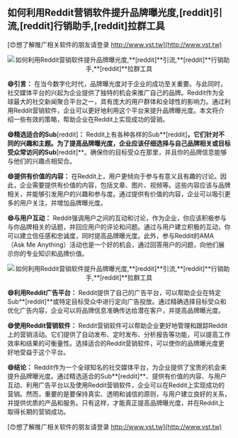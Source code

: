 ## **如何利用Reddit营销软件提升品牌曝光度,**[reddit]**引流,**[reddit]**行销助手,**[reddit]**拉群工具**

[😍想了解推广相关软件的朋友请登录 http://www.vst.tw](http://www.vst.tw)

 <center><img src="https://vst.tw/MP4/tuiguang/png/6.png" alt="如何利用Reddit营销软件提升品牌曝光度,**[reddit]**引流,**[reddit]**行销助手,**[reddit]**拉群工具"></center>

**😄引言：**
在当今数字化时代，品牌曝光度对于企业的成功至关重要。与此同时，社交媒体平台的兴起为企业提供了独特的机会来推广自己的品牌。Reddit作为全球最大的社交新闻聚合平台之一，具有庞大的用户群体和全球性的影响力。通过利用Reddit营销软件，企业可以更好地利用这个平台来提升品牌曝光度。本文将介绍一些有效的策略，帮助企业在Reddit上实现成功的营销。

**😄精选适合的Sub**[reddit]**：**
Reddit上有各种各样的Sub**[reddit]**，它们针对不同的兴趣和主题。为了提高品牌曝光度，企业应该仔细选择与自己品牌相关或目标受众常访问的Sub**[reddit]**。确保你的目标受众在那里，并且你的品牌信息能够与他们的兴趣点相契合。

**😄提供有价值的内容：**
在Reddit上，用户更倾向于参与有意义且有趣的讨论。因此，企业需要提供有价值的内容，包括文章、图片、视频等。这些内容应该与品牌相关，并能够引发用户的兴趣和参与度。通过提供有价值的内容，企业可以吸引更多的用户关注，并增加品牌曝光度。

**😄与用户互动：**
Reddit强调用户之间的互动和讨论，作为企业，你应该积极参与与你品牌相关的话题，并回应用户的评论和问题。通过与用户建立积极的互动，你可以建立信任感和忠诚度，同时提高品牌曝光度。此外，参与Reddit的AMA（Ask Me Anything）活动也是一个好的机会，通过回答用户的问题，向他们展示你的专业知识和品牌价值。

 <center><img src="https://vst.tw/MP4/tuiguang/png/1.png" alt="如何利用Reddit营销软件提升品牌曝光度,**[reddit]**引流,**[reddit]**行销助手,**[reddit]**拉群工具"></center>

**😄利用Reddit广告平台：**
Reddit提供了自己的广告平台，可以帮助企业在特定Sub**[reddit]**或特定目标受众中进行定向广告投放。通过精确选择目标受众和优化广告内容，企业可以将品牌信息准确传达给潜在客户，并提高品牌曝光度。

**😄使用Reddit营销软件：**
Reddit营销软件可以帮助企业更好地管理和跟踪Reddit上的营销活动。它们提供了自动发布、定时发布、分析报告等功能，可以提高工作效率和结果的可衡量性。选择适合的Reddit营销软件，可以使你的品牌曝光度更好地受益于这个平台。

**😄结论：**
Reddit作为一个全球知名的社交媒体平台，为企业提供了宝贵的机会来提升品牌曝光度。通过精选适合的Sub**[reddit]**、提供有价值的内容、与用户互动、利用广告平台以及使用Reddit营销软件，企业可以在Reddit上实现成功的营销。然而，重要的是要保持真实、透明和诚信的原则，与用户建立良好的关系，并提供优质的产品和服务。只有这样，才能真正提高品牌曝光度，并在Reddit上取得长期的营销成功。

[😍想了解推广相关软件的朋友请登录 http://www.vst.tw](http://www.vst.tw)



